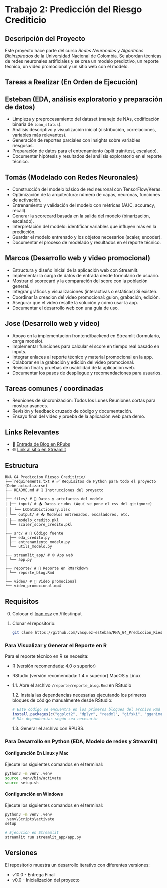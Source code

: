 # Trabajo 2: Predicción del Riesgo Crediticio

## Descripción del Proyecto

Este proyecto hace parte del curso _Redes Neuronales y Algoritmos Bioinspirados_ de la Universidad Nacional de Colombia. Se abordan técnicas de redes neuronales artificiales y se crea un modelo predictivo, un reporte técnico, un video promocional y un sitio web con el modelo.

## Tareas a Realizar (En Orden de Ejecución)

## Esteban (EDA, análisis exploratorio y preparación de datos)

- Limpieza y preprocesamiento del dataset (manejo de NAs, codificación binaria de `loan_status`).
- Análisis descriptivo y visualización inicial (distribución, correlaciones, variables más relevantes).
- Generación de reportes parciales con insights sobre variables riesgosas.
- Preparación de datos para el entrenamiento (split train/test, escalado).
- Documentar hipótesis y resultados del análisis exploratorio en el reporte técnico.

## Tomás (Modelado con Redes Neuronales)

- Construcción del modelo básico de red neuronal con TensorFlow/Keras.
- Optimización de la arquitectura: número de capas, neuronas, funciones de activación.
- Entrenamiento y validación del modelo con métricas (AUC, accuracy, recall).
- Generar la scorecard basada en la salida del modelo (binarización, escalado).
- Interpretación del modelo: identificar variables que influyen más en la predicción.
- Guardar el modelo entrenado y los objetos necesarios (scaler, encoder).
- Documentar el proceso de modelado y resultados en el reporte técnico.

## Marcos (Desarrollo web y video promocional)

- Estructura y diseño inicial de la aplicación web con Streamlit.
- Implementar la carga de datos de entrada desde formulario de usuario.
- Mostrar el scorecard y la comparación del score con la población general.
- Integrar gráficos y visualizaciones (interactivas o estáticas) Si existen.
- Coordinar la creación del video promocional: guion, grabación, edición.
- Asegurar que el video resalte la solución y cómo usar la app.
- Documentar el desarrollo web con una guía de uso.

## Jose (Desarrollo web y video)

- Apoyo en la implementación frontend/backend en Streamlit (formulario, carga modelo).
- Implementar funciones para calcular el score en tiempo real basado en inputs.
- Integrar enlaces al reporte técnico y material promocional en la app.
- Colaborar en la grabación y edición del video promocional.
- Revisión final y pruebas de usabilidad de la aplicación web.
- Documentar los pasos de despliegue y recomendaciones para usuarios.

## Tareas comunes / coordinadas

- Reuniones de sincronización: Todos los Lunes Reuniones cortas para mostrar avances.
- Revisión y feedback cruzado de código y documentación.
- Ensayo final del video y prueba de la aplicación web para demo.

## Links Relevantes

- 📝 [Entrada de Blog en RPubs](https://rpubs.com/)
- 🌐 [Link al sitio en Streamlit](https://streamlit.io/)

## Estructura

```
RNA_G4_Prediccion_Riesgo_Crediticio/
├── requirements.txt # ✅ Requisitos de Python para todo el proyecto (Debe actualizarse)
├── README.md # 📘 Instrucciones del proyecto
│
├── files/ # 📂 Datos y artefactos del modelo
│ ├── input/ # 📥 Datos crudos (Aquí se pone el csv del gitignore)
│ │ └── LCDataDictionary.xlsx
│ └── output/ # 📤 Modelos entrenados, escaladores, etc.
│ ├── modelo_credito.pkl
│ └── scaler_score_credito.pkl
│
├── src/ # 🔧 Código fuente
│ ├── eda_credito.py
│ ├── entrenamiento_modelo.py
│ └── utils_modelo.py
│
├── streamlit_app/ # 🌐 App web
│ └── app.py
│
├── reporte/ # 📄 Reporte en RMarkdown
│ └── reporte_blog.Rmd
│
└── video/ # 🎥 Video promocional
└── video_promocional.mp4
```

## Requisitos

0. Colocar el [loan.csv](https://www.kaggle.com/datasets/ranadeep/credit-risk-dataset/data) en /files/input

1. Clonar el repositorio:
   ```bash
   git clone https://github.com/vasquez-esteban/RNA_G4_Prediccion_Riesgo_Crediticio
   ```

### Para Visualizar y Generar el Reporte en R

Para el reporte técnico en R se necesita:

- R (versión recomendada: 4.0 o superior)
- RStudio (versión recomendada: 1.4 o superior)
  MacOS y Linux
- 1.1. Abre el archivo `/reporte/reporte_blog.Rmd` en RStudio

  1.2. Instala las dependencias necesarias ejecutando los primeros bloques de código manualmente desde RStudio:

  ```R
  # Este código se encuentra en los primeros bloques del archivo Rmd
  install.packages(c("ggplot2", "dplyr", "readxl", "gifski", "gganimate"))
  # Más dependencias según sea necesario
  ```

  1.3. Generar el archivo con RPUBS.

### Para Desarrollo en Python (EDA, Modelo de redes y Streamlit)

#### Configuración En Linux y Mac

Ejecute los siguientes comandos en el terminal:

```bash
python3 -m venv .venv
source .venv/bin/activate
source setup.sh
```

#### Configuración en Windows

Ejecute los siguientes comandos en el terminal:

```bash
python3 -m venv .venv
.venv\Scripts\activate
setup
```

```bash
# Ejecución en Streamlit
streamlit run streamlit_app/app.py
```

## Versiones

El repositorio muestra un desarrollo iterativo con diferentes versiones:

- v10.0 - Entrega Final
- v0.0 - Inicialización del proyecto
